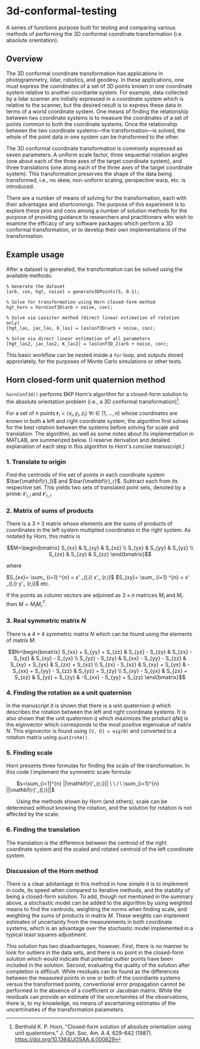 # 3d-conformal-testing
A series of functions purpose built for testing and comparing various methods of performing the 3D conformal coordinate transformation (i.e. absolute orientation).

## Overview
The 3D conformal coordinate transformation has applications in photogrammetry, lidar, robotics, and geodesy. In these applications, one must express the coordinates of a set of 3D points known in one coordinate system relative to another coordiante system. For example, data collected by a lidar scanner are initially expressed in a coordinate system which is relative to the scanner, but the desired result is to express these data in terms of a world coordinate system. One means of finding the relationship between two coordinate systems is to measure the coordinates of a set of points common to both the coordinate systems. Once the relationship between the two coordinate systems—the transformation—is solved, the whole of the point data in one system can be transformed to the other.

The 3D conformal coordinate transformation is commonly expressed as seven parameters: A uniform scale factor, three sequential rotation angles (one about each of the three axes of the target coordinate system), and three translations (one along each of the three axes of the target coordinate system). This transformation preserves the shape of the data being transformed, i.e., no skew, non-uniform scaling, perspective warp, etc. is introduced.

There are a number of means of solving for the transformation, each with their advantages and shortcomings. The purpose of this experiment is to explore these pros and cons among a number of solution methods for the purpose of providing guidance to researchers and practitioners who wish to examine the efficacy of any software packages which perform a 3D conformal transformation, or to develop their own implementations of the transformation.

## Example usage
After a dataset is generated, the transformation can be solved using the available methods:
```
% Generate the dataset
[arb, con, hgt, noise] = generate3DPoints(5, 0.1);

% Solve for transformation using Horn closed-form method
hgt_horn = hornConf3D(arb + noise, con);

% Solve via Lassiter method (direct linear estimation of rotation only)
[hgt_las, jac_las, K_las] = lasConf3D(arb + noise, con);

% Solve via direct linear estimation of all parameters
[hgt_las2, jac_las2, K_las2] = lasConf3D_2(arb + noise, con);
```
This basic workflow can be nested inside a `for` loop, and outputs stored approriately, for the purposes of Monte Carlo simulations or other tests.

## Horn closed-form unit quaternion method
`hornConf3d()` performs BKP Horn's algorithm for a closed-form solution to the absolute orientation problem (i.e., a 3D conformal transformation)[^1]. 

For a set of $n$ points $\mathbf{r}_i = \langle x_i,y_i,z_i \rangle \ \forall i \in (1,...,n)$ whose coordinates are known in both a left and right coordinate system, the algorithm first solves for the best rotation between the systems before solving for scale and translation. The algorithm, as well as some notes about its implementation in MATLAB, are summerized below. (I reserve derivation and detailed explanation of each step in this algorithm to Horn's concise manuscript.)

### 1. Translate to origin
Find the centroids of the set of points in each coordinate system $\bar{\mathbf{r}_l}$ and $\bar{\mathbf{r}_r}$. Subtract each from its respective set. This yields two sets of translated point sets, denoted by a prime: $\mathbf{r}'_{l,i}$ and $\mathbf{r}'_{r,i}$.

### 2. Matrix of sums of products
There is a $3 \times 3$ matrix whose elements are the sums of products of coordinates in the left system multiplied coordinates in the right system. As notated by Horn, this matrix is
```math
M=\begin{bmatrix}
S_{xx} & S_{xy} & S_{xz} \\
S_{yx} & S_{yy} & S_{yz} \\
S_{zx} & S_{zy} & S_{zz}
\end{bmatrix}
```

where

$S_{xx}= \sum_ {i=1} ^{n} = x' _{l,i} x'_ {r,i}$
$S_{xy}= \sum_ {i=1} ^{n} = x' _{l,i} y'_ {r,i}$
etc.

If the points as column vectors are adjoined as $3 \times n$ matrices $M_l$ and $M_r$ then $M=M_l M_r^T$.

### 3. Real symmetric matrix $N$
There is a $4 \times 4$ symmetric matrix $N$ which can be found using the elements of matrix $M$:

```math
N=\begin{bmatrix}
S_{xx} + S_{yy} + S_{zz} & S_{yz} - S_{zy} & S_{zx} - S_{xz} & S_{xy} - S_{yx} \\
S_{yz} - S_{zy} & S_{xx} - S_{yy} - S_{zz} & S_{xy} + S_{yx} & S_{zx} + S_{xz} \\
S_{zx} - S_{xz} & S_{xy} + S_{yx} & -S_{xx} + S_{yy} - S_{zz} & S_{yz} + S_{zy} \\
S_{xy} - S_{yx} & S_{zx} + S_{xz} & S_{yz} + S_{zy} & -S_{xx} - S_{yy} + S_{zz}
\end{bmatrix}
```

### 4. Finding the rotation as a unit quaternion
In the manuscript it is shown that there is a unit quaternion $\dot{q}$ which describes the rotation between the left and right coordinate systems. It is also shown that the unit quaternion $\dot{q}$ which maximizes the product $\dot{q}N\dot{q}$ is the eiginvector which corresponds to the most positive eigenvalue of natrix $N$. This eignvector is found using `[V, D] = eig(N)` and converted to a rotation matrix using `quat2rotm()`.

### 5. Finding scale
Horn presents three formulas for finding the scale of the transformation. In this code I implement the symmetric scale formula:

&nbsp;&nbsp;&nbsp;&nbsp;&nbsp;&nbsp;&nbsp;$s=\sum_{i=1}^{n} ||\mathbf{r}'_{r,i}|| \ \ / \ \sum_{i=1}^{n} ||\mathbf{r}'_{l,i}||$

&nbsp;&nbsp;&nbsp;&nbsp;&nbsp;&nbsp;&nbsp;Using the methods shown by Horn (and others), scale can be determined without knowing the rotation, and the solution for rotation is not affected by the scale. 

### 6. Finding the translation
The translation is the difference between the centroid of the right coordinate system and the scaled and rotated centroid of the left coordinate system.

### Discussion of the Horn method
There is a clear advtantage in this method in how simple it is to implement in code, its speed when compared to iterative methods, and the stability of being a closed-form solution. To add, though not mentioned in the summary above, a stochastic model can be added to the algorithm by using weighted means to find the centroids, weighting the norms when finding scale, and weighting the sums of products in matrix $M$. These weights can implement estimates of uncertainty from the measurements in both coordinate systems, which is an advantage over the stochastic model implemented in a typical least squares adjustment.

This solution has two disadvantages, however. First, there is no manner to look for outliers in the data sets, and there is no point in the closed-form solution which would indicate that potential outlier points have been included in the solution. Second, evaluating the quality of the solution after completion is difficult. While residuals can be found as the differences between the measured points in one or both of the coordiante systems versus the transformed points, conventional error propagation cannot be performed in the absence of a coefficient or Jacobian matrix. While the residuals can provide an estimate of the uncertainties of the observations, there is, to my knowledge, no means of ascertaining estimates of the uncertrinaties of the transformation parameters.

[^1]: Berthold K. P. Horn, "Closed-form solution of absolute orientation using unit quaternions," J. Opt. Soc. Am. A 4, 629-642 (1987). https://doi.org/10.1364/JOSAA.4.000629